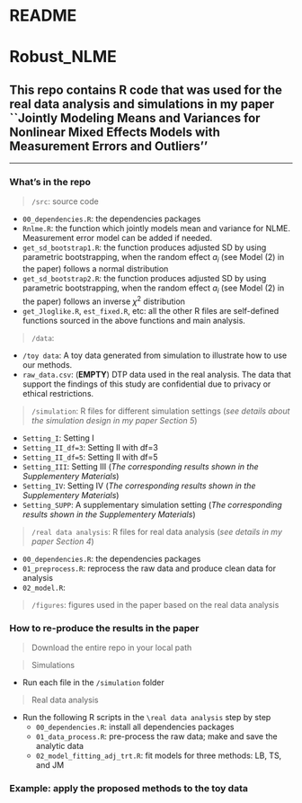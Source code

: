 README
================

# Robust_NLME

## This repo contains R code that was used for the real data analysis and simulations in my paper \`\`Jointly Modeling Means and Variances for Nonlinear Mixed Effects Models with Measurement Errors and Outliers’’

------------------------------------------------------------------------

### What’s in the repo

> `/src`: source code

- `00_dependencies.R`: the dependencies packages  
- `Rnlme.R`: the function which jointly models mean and variance for
  NLME. Measurement error model can be added if needed.
- `get_sd_bootstrap1.R`: the function produces adjusted SD by using
  parametric bootstrapping, when the random effect $a_i$ (see Model (2)
  in the paper) follows a normal distribution
- `get_sd_bootstrap2.R`: the function produces adjusted SD by using
  parametric bootstrapping, when the random effect $a_i$ (see Model (2)
  in the paper) follows an inverse $\chi^2$ distribution
- `get_Jloglike.R`, `est_fixed.R`, etc: all the other R files are
  self-defined functions sourced in the above functions and main
  analysis.

> `/data`:

- `/toy data`: A toy data generated from simulation to illustrate how to
  use our methods.
- `raw_data.csv`: (**EMPTY**) DTP data used in the real analysis. The
  data that support the findings of this study are confidential due to
  privacy or ethical restrictions.

> `/simulation`: R files for different simulation settings (*see details
> about the simulation design in my paper Section 5*)

- `Setting_I`: Setting I
- `Setting_II_df=3`: Setting II with df=3
- `Setting_II_df=5`: Setting II with df=5
- `Setting_III`: Setting III (*The corresponding results shown in the
  Supplementery Materials*)
- `Setting_IV`: Setting IV (*The corresponding results shown in the
  Supplementery Materials*)
- `Setting_SUPP`: A supplementary simulation setting (*The corresponding
  results shown in the Supplementery Materials*)

> `/real data analysis`: R files for real data analysis (*see details in
> my paper Section 4*)

- `00_dependencies.R`: the dependencies packages
- `01_preprocess.R`: reprocess the raw data and produce clean data for
  analysis
- `02_model.R`:

> `/figures`: figures used in the paper based on the real data analysis

### How to re-produce the results in the paper

> Download the entire repo in your local path

> Simulations

- Run each file in the `/simulation` folder

> Real data analysis

- Run the following R scripts in the `\real data analysis` step by step
  - `00_dependencies.R`: install all dependencies packages
  - `01_data_process.R`: pre-process the raw data; make and save the
    analytic data
  - `02_model_fitting_adj_trt.R`: fit models for three methods: LB, TS,
    and JM

### Example: apply the proposed methods to the toy data
